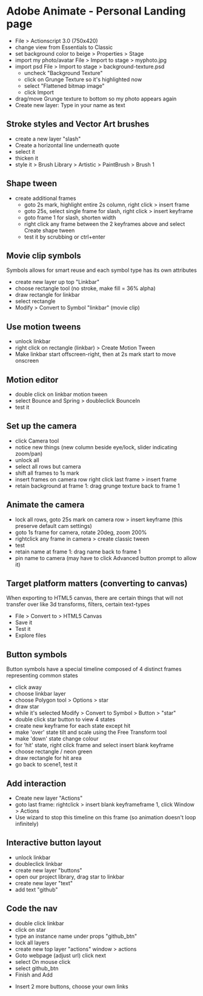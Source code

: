 # Adobe Animate - Personal Landing page

- File > Actionscript 3.0 (750x420)
- change view from Essentials to Classic
- set background color to beige > Properties > Stage
- import my photo/avatar File > Import to stage > myphoto.jpg
- import psd File > Import to stage > background-texture.psd
  - uncheck "Background Texture"
  - click on Grunge Texture so it's highlighted now
  - select "Flattened bitmap image"
  - click Import
- drag/move Grunge texture to bottom so my photo appears again
- Create new layer: Type in your name as text

## Stroke styles and Vector Art brushes

- create a new layer "slash"
- Create a horizontal line underneath quote
- select it
- thicken it
- style it > Brush Library > Artistic > PaintBrush > Brush 1

## Shape tween

- create additional frames
  - goto 2s mark, highlight entire 2s column, right click > insert frame
  - goto 25s, select single frame for slash, right click > insert keyframe
  - goto frame 1 for slash, shorten width
  - right click any frame between the 2 keyframes above and select Create shape tween
  - test it by scrubbing or ctrl+enter

## Movie clip symbols

Symbols allows for smart reuse and each symbol type has its own attributes

- create new layer up top "Linkbar"
- choose rectangle tool (no stroke, make fill = 36% alpha)
- draw rectangle for linkbar
- select rectangle
- Modify > Convert to Symbol "linkbar" (movie clip)

## Use motion tweens

- unlock linkbar
- right click on rectangle (linkbar) > Create Motion Tween
- Make linkbar start offscreen-right, then at 2s mark start to move onscreen

## Motion editor

- double click on linkbar motion tween
- select Bounce and Spring > doubleclick BounceIn
- test it

## Set up the camera

- click Camera tool
- notice new things (new column beside eye/lock, slider indicating zoom/pan)
- unlock all
- select all rows but camera
- shift all frames to 1s mark
- insert frames on camera row right click last frame > insert frame
- retain background at frame 1: drag grunge texture back to frame 1

## Animate the camera

- lock all rows, goto 25s mark on camera row > insert keyframe (this preserve default cam settings)
- goto 1s frame for camera, rotate 20deg, zoom 200%
- rightclick any frame in camera > create classic tween
- test
- retain name at frame 1: drag name back to frame 1
- pin name to camera (may have to click Advanced button prompt to allow it)

## Target platform matters (converting to canvas)

When exporting to HTML5 canvas, there are certain things that will not transfer over like 3d transforms, filters, certain text-types

- File > Convert to > HTML5 Canvas
- Save it
- Test it
- Explore files

## Button symbols

Button symbols have a special timeline composed of 4 distinct frames representing common states

- click away
- choose linkbar layer
- choose Polygon tool > Options > star
- draw star
- while it's selected Modify > Convert to Symbol > Button > "star"
- double click star button to view 4 states
- create new keyframe for each state except hit
- make 'over' state tilt and scale using the Free Transform tool
- make 'down' state change colour
- for 'hit' state, right cilck frame and select insert blank keyframe
- choose rectangle / neon green
- draw rectangle for hit area
- go back to scene1, test it

## Add interaction

- Create new layer "Actions"
- goto last frame: rightclick > insert blank keyframeframe 1, click Window > Actions
- Use wizard to stop this timeline on this frame (so animation doesn't loop infinitely)

## Interactive button layout

- unlock linkbar
- doubleclick linkbar
- create new layer "buttons"
- open our project library, drag star to linkbar
- create new layer "text"
- add text "github"

## Code the nav

- double click linkbar
- click on star
- type an instance name under props "github_btn"
- lock all layers
- create new top layer "actions" window > actions
- Goto webpage (adjust url) click next
- select On mouse click
- select github_btn
- Finish and Add

* Insert 2 more buttons, choose your own links
